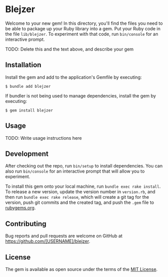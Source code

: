 # Blejzer

Welcome to your new gem! In this directory, you'll find the files you need to be able to package up your Ruby library into a gem. Put your Ruby code in the file `lib/blejzer`. To experiment with that code, run `bin/console` for an interactive prompt.

TODO: Delete this and the text above, and describe your gem

## Installation

Install the gem and add to the application's Gemfile by executing:

    $ bundle add blejzer

If bundler is not being used to manage dependencies, install the gem by executing:

    $ gem install blejzer

## Usage

TODO: Write usage instructions here

## Development

After checking out the repo, run `bin/setup` to install dependencies. You can also run `bin/console` for an interactive prompt that will allow you to experiment.

To install this gem onto your local machine, run `bundle exec rake install`. To release a new version, update the version number in `version.rb`, and then run `bundle exec rake release`, which will create a git tag for the version, push git commits and the created tag, and push the `.gem` file to [rubygems.org](https://rubygems.org).

## Contributing

Bug reports and pull requests are welcome on GitHub at https://github.com/[USERNAME]/blejzer.

## License

The gem is available as open source under the terms of the [MIT License](https://opensource.org/licenses/MIT).
